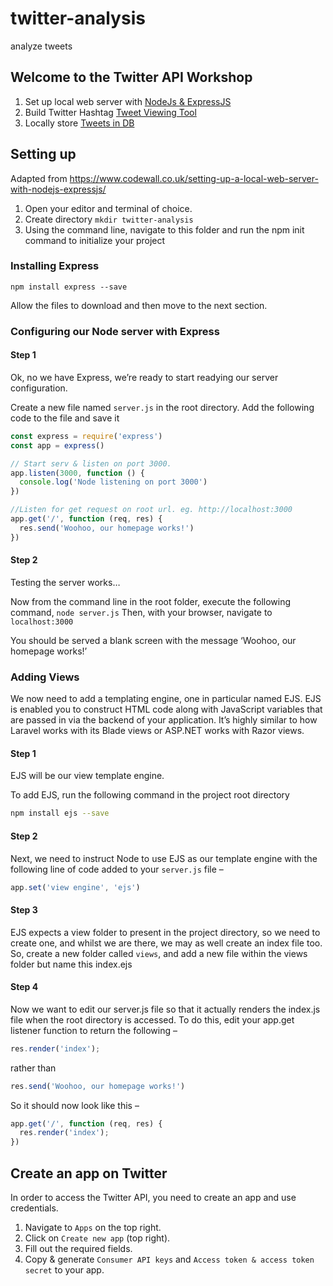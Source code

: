 # twitter-analysis
analyze tweets

## Welcome to the Twitter API Workshop

1. Set up local web server with [NodeJs & ExpressJS](https://www.codewall.co.uk/setting-up-a-local-web-server-with-nodejs-expressjs/)
1. Build Twitter Hashtag [Tweet Viewing Tool](https://www.codewall.co.uk/how-to-build-a-twitter-hashtag-viewing-tool-tutorial/)
1. Locally store [Tweets in DB](https://medium.com/swlh/sentiment-analysis-on-tweets-with-node-js-82b7f18c0456)

## Setting up
Adapted from https://www.codewall.co.uk/setting-up-a-local-web-server-with-nodejs-expressjs/
1. Open your editor and terminal of choice. 
2. Create directory ``mkdir twitter-analysis``
3. Using the command line, navigate to this folder and run the npm init command to initialize your project

### Installing Express
``npm install express --save``

Allow the files to download and then move to the next section.

### Configuring our Node server with Express
#### Step 1

Ok, no we have Express, we’re ready to start readying our server configuration.

Create a new file named `server.js` in the root directory.
Add the following code to the file and save it

```javascript
const express = require('express')
const app = express()

// Start serv & listen on port 3000.
app.listen(3000, function () {
  console.log('Node listening on port 3000')
})

//Listen for get request on root url. eg. http://localhost:3000
app.get('/', function (req, res) {
  res.send('Woohoo, our homepage works!')
})
```

#### Step 2

Testing the server works…

Now from the command line in the root folder, execute the following command, ``node server.js``
Then, with your browser, navigate to ``localhost:3000``

You should be served a blank screen with the message ‘Woohoo, our homepage works!’

### Adding Views
We now need to add a templating engine, one in particular named EJS. EJS is enabled you to construct HTML code along with JavaScript variables that are passed in via the backend of your application. It’s highly similar to how Laravel works with its Blade views or ASP.NET works with Razor views.

#### Step 1
EJS will be our view template engine.

To add EJS, run the following command in the project root directory

```bash
npm install ejs --save
```

#### Step 2

Next, we need to instruct Node to use EJS as our template engine with the following line of code added to your `server.js` file –

```javascript
app.set('view engine', 'ejs')
```

#### Step 3

EJS expects a view folder to present in the project directory, so we need to create one, and whilst we are there, we may as well create an index file too. So, create a new folder called `views`, and add a new file within the views folder but name this index.ejs

#### Step 4

Now we want to edit our server.js file so that it actually renders the index.js file when the root directory is accessed. To do this, edit your app.get listener function to return the following –


```javascript
res.render('index');
```

rather than

```javascript
res.send('Woohoo, our homepage works!')
```

So it should now look like this –
```javascript
app.get('/', function (req, res) {
  res.render('index');
})
```

## Create an app on Twitter
In order to access the Twitter API, you need to create an app and use credentials.
1. Navigate to `Apps` on the top right.
2. Click on `Create new app` (top right).
3. Fill out the required fields.
4. Copy & generate `Consumer API keys` and `Access token & access token secret` to your app.
